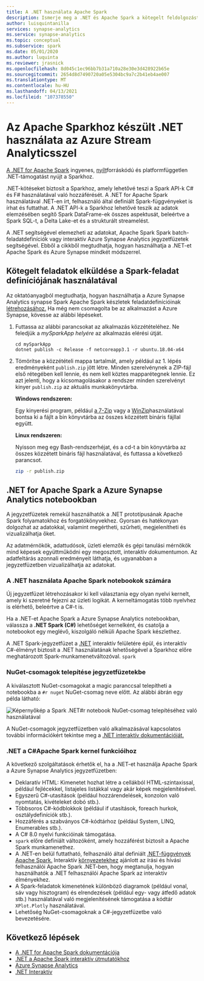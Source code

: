 ```yaml
---
title: A .NET használata Apache Spark
description: Ismerje meg a .NET és Apache Spark a kötegelt feldolgozást, a valós idejű streamelést, a gépi tanulást és az alkalmi lekérdezések írását Azure Synapse Analytics jegyzetfüzetekben.
author: luisquintanilla
services: synapse-analytics
ms.service: synapse-analytics
ms.topic: conceptual
ms.subservice: spark
ms.date: 05/01/2020
ms.author: luquinta
ms.reviewer: jrasnick
ms.openlocfilehash: 8d045c1ec96bb7b31a710a28e30e3d428922b65e
ms.sourcegitcommit: 2654d8d7490720a05e5304bc9a7c2b41eb4ae007
ms.translationtype: MT
ms.contentlocale: hu-HU
ms.lasthandoff: 04/13/2021
ms.locfileid: "107378550"
---
```

# <a name="use-net-for-apache-spark-with-azure-synapse-analytics"></a>Az Apache Sparkhoz készült .NET használata az Azure Stream Analyticsszel

[A .NET for Apache Spark](https://dot.net/spark) ingyenes, [nyílt](https://github.com/dotnet/spark)forráskódú és platformfüggetlen .NET-támogatást nyújt a Sparkhoz. 

.NET-kötéseket biztosít a Sparkhoz, amely lehetővé teszi a Spark API-k C# és F# használatával való hozzáférését. A .NET for Apache Spark használatával .NET-en írt, felhasználó által definiált Spark-függvényeket is írhat és futtathat. A .NET API-k a Sparkhoz lehetővé teszik az adatok elemzésében segítő Spark DataFrame-ek összes aspektusát, beleértve a Spark SQL-t, a Delta Lake-et és a strukturált streamelést.

A .NET segítségével elemezheti az adatokat, Apache Spark Spark batch-feladatdefiníciók vagy interaktív Azure Synapse Analytics jegyzetfüzetek segítségével. Ebből a cikkből megtudhatja, hogyan használhatja a .NET-et Apache Spark és Azure Synapse mindkét módszerrel.

## <a name="submit-batch-jobs-using-the-spark-job-definition"></a>Kötegelt feladatok elküldése a Spark-feladat definíciójának használatával

Az oktatóanyagból megtudhatja, hogyan használhatja a Azure Synapse Analytics synapse Spark Apache Spark készletek feladatdefinícióinak [létrehozásához.](apache-spark-job-definitions.md) Ha még nem csomagolta be az alkalmazást a Azure Synapse, kövesse az alábbi lépéseket.

1. Futtassa az alábbi parancsokat az alkalmazás közzétételéhez. Ne feledjük a *mySparkApp helyére* az alkalmazás elérési útját.
   
   ```dotnetcli
   cd mySparkApp
   dotnet publish -c Release -f netcoreapp3.1 -r ubuntu.18.04-x64
   ```

2. Tömörítse a közzétételi mappa tartalmát, amely például az 1. lépés eredményeként `publish.zip` jött létre. Minden szerelvénynek a ZIP-fájl első rétegében kell lennie, és nem kell köztes mapparétegnek lennie. Ez azt jelenti, hogy a kicsomagolásakor a rendszer minden szerelvényt kinyer `publish.zip` az aktuális munkakönyvtárba.

    **Windows rendszeren:**

    Egy kinyerési program, például [a 7-Zip](https://www.7-zip.org/) vagy a [WinZip](https://www.winzip.com/)használatával bontsa ki a fájlt a bin könyvtárba az összes közzétett bináris fájllal együtt.

    **Linux rendszeren:**

    Nyisson meg egy Bash-rendszerhéjat, és a cd-t a bin könyvtárba az összes közzétett bináris fájl használatával, és futtassa a következő parancsot.

    ```bash
    zip -r publish.zip
    ```

## <a name="net-for-apache-spark-in-azure-synapse-analytics-notebooks"></a>.NET for Apache Spark a Azure Synapse Analytics notebookban 

A jegyzetfüzetek remekül használhatók a .NET prototípusának Apache Spark folyamatokhoz és forgatókönyvekhez. Gyorsan és hatékonyan dolgozhat az adatokkal, valamint megértheti, szűrheti, megjelenítheti és vizualizálhatja őket. 

Az adatmérnökök, adattudósok, üzleti elemzők és gépi tanulási mérnökök mind képesek együttműködni egy megosztott, interaktív dokumentumon. Az adatfeltárás azonnali eredményeit láthatja, és ugyanabban a jegyzetfüzetben vizualizálhatja az adatokat.

### <a name="how-to-use-net-for-apache-spark-notebooks"></a>A .NET használata Apache Spark notebookok számára

Új jegyzetfüzet létrehozásakor ki kell választania egy olyan nyelvi kernelt, amely ki szeretné fejezni az üzleti logikát. A kerneltámogatás több nyelvhez is elérhető, beleértve a C#-t is.

Ha a .NET-et Apache Spark a Azure Synapse Analytics notebookban, válassza a **.NET Spark (C#)** lehetőséget kernelként, és csatolja a notebookot egy meglévő, kiszolgáló nélküli Apache Spark készlethez.

A .NET Spark-jegyzetfüzet a [.NET](https://github.com/dotnet/interactive) interaktív felületére épül, és interaktív C#-élményt biztosít a .NET használatának lehetőségével a Sparkhoz előre meghatározott Spark-munkamenetváltozóval. `spark`

### <a name="install-nuget-packages-in-notebooks"></a>NuGet-csomagok telepítése jegyzetfüzetekbe

A kiválasztott NuGet-csomagokat a magic paranccsal telepítheti a notebookba a `#r nuget` NuGet-csomag neve előtt. Az alábbi ábrán egy példa látható:

![Képernyőkép a Spark .NET#r notebook NuGet-csomag telepítéséhez való használatával](./media/apache-spark-development-using-notebooks/synapse-spark-dotnet-notebook-nuget.png)

A NuGet-csomagok jegyzetfüzetben való alkalmazásával kapcsolatos további információkért tekintse meg a [.NET interaktív dokumentációját.](https://github.com/dotnet/interactive/blob/main/docs/nuget-overview.md)

### <a name="net-for-apache-spark-c-kernel-features"></a>.NET a C#Apache Spark kernel funkcióihoz

A következő szolgáltatások érhetők el, ha a .NET-et használja Apache Spark a Azure Synapse Analytics jegyzetfüzetben:

* Deklaratív HTML: Kimenetet hozhat létre a cellákból HTML-szintaxissal, például fejlécekkel, listajeles listákkal vagy akár képek megjelenítésével.
* Egyszerű C#-utasítások (például hozzárendelések, konzolon való nyomtatás, kivételeket dobó stb.).
* Többsoros C#-kódblokkok (például if utasítások, foreach hurkok, osztálydefiníciók stb.).
* Hozzáférés a szabványos C#-kódtárhoz (például System, LINQ, Enumerables stb.).
* A C# 8.0 nyelvi funkcióinak támogatása.
* `spark` előre definiált változóként, amely hozzáférést biztosít a Apache Spark munkamenethez.
* A .NET-en belül futtatható, felhasználó által definiált [.NET-függvények Apache Spark.](/dotnet/spark/how-to-guides/udf-guide) Interaktív [környezetekhez](/dotnet/spark/how-to-guides/dotnet-interactive-udf-issue) ajánlott az írási és hívási felhasználói Apache Spark .NET-ben, hogy megtanulja, hogyan használhatók a .NET felhasználói Apache Spark az interaktív élményekhez.
* A Spark-feladatok kimenetének különböző diagramok (például vonal, sáv vagy hisztogram) és elrendezések (például egy- vagy átfedő adatok stb.) használatával való megjelenítésének támogatása a kódtár `XPlot.Plotly` használatával.
* Lehetőség NuGet-csomagoknak a C#-jegyzetfüzetbe való bevezetésére.

## <a name="next-steps"></a>Következő lépések

* [A .NET for Apache Spark dokumentációja](/dotnet/spark/)
* [.NET a Apache Spark interaktív útmutatókhoz](/dotnet/spark/how-to-guides/dotnet-interactive-udf-issue)
* [Azure Synapse Analytics](https://azure.microsoft.com/services/synapse-analytics/)
* [.NET Interaktív](https://devblogs.microsoft.com/dotnet/creating-interactive-net-documentation/)
